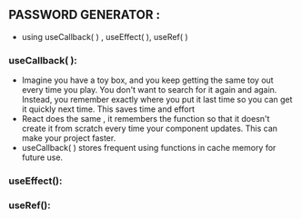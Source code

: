 ## PASSWORD GENERATOR :
* using useCallback( ) , useEffect( ), useRef( )
### useCallback( ):
* Imagine you have a toy box, and you keep getting the same toy out every time you play. You don't want to search for it again and again. Instead, you remember exactly where you put it last time so you can get it quickly next time. This saves time and effort 
* React does the same , it remembers the function so that it doesn't create it from scratch every time your component updates. This can make your project faster.
* useCallback( ) stores  frequent using functions in cache memory for future use.
### useEffect():
### useRef():